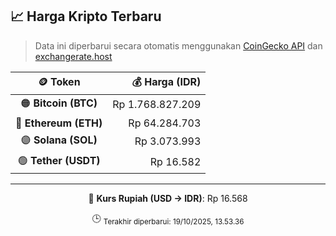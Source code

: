 

<!-- HARGA_KRIPTO -->
## 📈 Harga Kripto Terbaru

> Data ini diperbarui secara otomatis menggunakan [CoinGecko API](https://www.coingecko.com/) dan [exchangerate.host](https://exchangerate.host/)

<div align="center">

| 🪙 Token | 💰 Harga (IDR) |
|:------:|---------------:|
| 🟠 **Bitcoin (BTC)**   | Rp 1.768.827.209 |
| 🔵 **Ethereum (ETH)**  | Rp 64.284.703 |
| 🟣 **Solana (SOL)**    | Rp 3.073.993 |
| 🟢 **Tether (USDT)**   | Rp 16.582 |

---

💱 **Kurs Rupiah (USD → IDR)**: Rp 16.568

🕒 <sub>Terakhir diperbarui: 19/10/2025, 13.53.36</sub>

</div>
<!-- /HARGA_KRIPTO -->